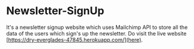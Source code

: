 # Newsletter-SignUp

It's a newsletter signup website which uses Mailchimp API to store all the data of the users which sign's up the newsletter.
Do visit the live website [https://dry-everglades-47845.herokuapp.com/](here).
